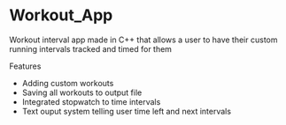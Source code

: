 # Workout_App

Workout interval app made in C++ that allows a user to have their custom running intervals tracked and timed for them

Features
- Adding custom workouts
- Saving all workouts to output file
- Integrated stopwatch to time intervals
- Text ouput system telling user time left and next intervals
